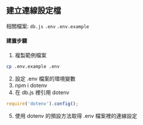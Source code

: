 ## 建立連線設定檔

相關檔案: `db.js` `.env` `.env.example`

#### 建置步驟

1. 複製範例檔案
```bash
cp .env.example .env
```
2. 設定 .env 檔案的環境變數
3. npm i dotenv
4. 在 db.js 裡引用 dotenv
```javascript
require('dotenv').config();
```
5. 使用 dotenv 的預設方法取得 .env 檔案裡的連線設定 